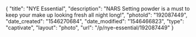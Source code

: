 {
    "title": "NYE Essential",
    "description": "NARS Setting powder is a must to keep your make up looking fresh all night long!",
    "photoId": "192087449",
    "date_created": "1546270684",
    "date_modified": "1546466823",
    "type": "captivate",
    "layout": "photo",
    "url": "\/p\/nye-essential\/192087449"
}